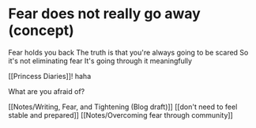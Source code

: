 # Fear does not really go away (concept)

Fear holds you back
The truth is that you're always going to be scared
So it's not eliminating fear
It's going through it meaningfully

[[Princess Diaries]]! haha

What are you afraid of?

[[Notes/Writing, Fear, and Tightening (Blog draft)]]
[[don't need to feel stable and prepared]]
[[Notes/Overcoming fear through community]]